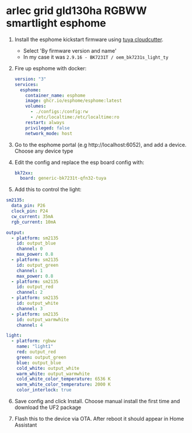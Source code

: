# arlec grid gld130ha RGBWW smartlight esphome

1. Install the esphome kickstart firmware using [tuya cloudcutter](https://github.com/tuya-cloudcutter/tuya-cloudcutter).
   - Select 'By firmware version and name'
   - In my case it was `2.9.16 - BK7231T / oem_bk7231s_light_ty`

2. Fire up esphome with docker:
   ```yaml
   version: "3"
   services:
     esphome:
       container_name: esphome
       image: ghcr.io/esphome/esphome:latest
       volumes:
         - ./configs:/config:rw
         - /etc/localtime:/etc/localtime:ro
       restart: always
       privileged: false
       network_mode: host
   ```

4. Go to the esphome portal (e.g http://localhost:6052), and add a device. Choose any device type

5. Edit the config and replace the esp board config with:
   ```yaml
   bk72xx:
     board: generic-bk7231t-qfn32-tuya
   ```

5. Add this to control the light:
```yaml
sm2135:
  data_pin: P26
  clock_pin: P24
  cw_current: 35mA
  rgb_current: 10mA

output:
  - platform: sm2135
    id: output_blue
    channel: 0
    max_power: 0.8
  - platform: sm2135
    id: output_green
    channel: 1
    max_power: 0.8
  - platform: sm2135
    id: output_red
    channel: 2
  - platform: sm2135
    id: output_white
    channel: 3
  - platform: sm2135
    id: output_warmwhite
    channel: 4

light:
  - platform: rgbww
    name: "light1"
    red: output_red
    green: output_green
    blue: output_blue
    cold_white: output_white
    warm_white: output_warmwhite
    cold_white_color_temperature: 6536 K
    warm_white_color_temperature: 2000 K
    color_interlock: true
   ```

6. Save  config and click Install. Choose manual install the first time and download the UF2 package

7. Flash this to the device via OTA. After reboot it should appear in Home Assistant
